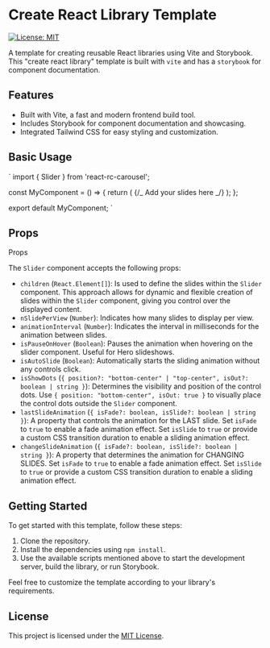 # Create React Library Template

[![License: MIT](https://img.shields.io/badge/License-MIT-yellow.svg)](https://opensource.org/licenses/MIT)

A template for creating reusable React libraries using Vite and Storybook.
This "create react library" template is built with `vite` and has a `storybook` for component documentation.

## Features

- Built with Vite, a fast and modern frontend build tool.
- Includes Storybook for component documentation and showcasing.
- Integrated Tailwind CSS for easy styling and customization.

## Basic Usage

`
import { Slider } from 'react-rc-carousel';

const MyComponent = () => {
return (
<Slider>
{/_ Add your slides here _/}
</Slider>
);
};

export default MyComponent;
`

## Props

Props

The `Slider` component accepts the following props:

- `children` (`React.Element[]`): Is used to define the slides within the `Slider` component. This approach allows for dynamic and flexible creation of slides within the `Slider` component, giving you control over the displayed content.
- `nSlidePerView` (`Number`): Indicates how many slides to display per view.
- `animationInterval` (`Number`): Indicates the interval in milliseconds for the animation between slides.
- `isPauseOnHover` (`Boolean`): Pauses the animation when hovering on the slider component. Useful for Hero slideshows.
- `isAutoSlide` (`Boolean`): Automatically starts the sliding animation without any controls click.
- `isShowDots` (`{ position?: "bottom-center" | "top-center", isOut?: boolean | string }`): Determines the visibility and position of the control dots. Use `{ position: "bottom-center", isOut: true }` to visually place the control dots outside the `Slider` component.
- `lastSlideAnimation` (`{ isFade?: boolean, isSlide?: boolean | string }`): A property that controls the animation for the LAST slide. Set `isFade` to `true` to enable a fade animation effect. Set `isSlide` to `true` or provide a custom CSS transition duration to enable a sliding animation effect.
- `changeSlideAnimation` (`{ isFade?: boolean, isSlide?: boolean | string }`): A property that determines the animation for CHANGING SLIDES. Set `isFade` to `true` to enable a fade animation effect. Set `isSlide` to `true` or provide a custom CSS transition duration to enable a sliding animation effect.

## Getting Started

To get started with this template, follow these steps:

1. Clone the repository.
2. Install the dependencies using `npm install`.
3. Use the available scripts mentioned above to start the development server, build the library, or run Storybook.

Feel free to customize the template according to your library's requirements.

## License

This project is licensed under the [MIT License](https://opensource.org/licenses/MIT).

```

```
